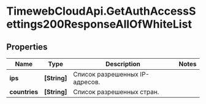 # TimewebCloudApi.GetAuthAccessSettings200ResponseAllOfWhiteList

## Properties

Name | Type | Description | Notes
------------ | ------------- | ------------- | -------------
**ips** | **[String]** | Список разрешенных IP-адресов. | 
**countries** | **[String]** | Список разрешенных стран. | 


